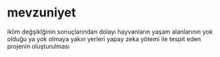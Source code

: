 # mevzuniyet
iklim değşiklğinin sonuçlarından dolayı hayvanların yaşam alanlarının yok olduğu ya yok olmaya yakın yerleri yapay zeka yötemi ile tespit eden projenin oluşturulması

